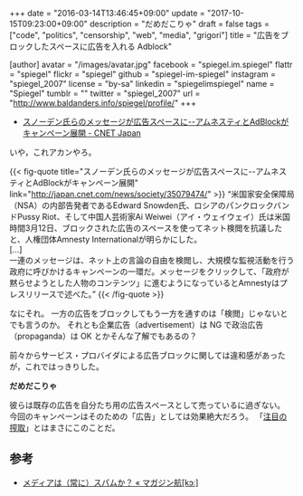 +++
date = "2016-03-14T13:46:45+09:00"
update = "2017-10-15T09:23:00+09:00"
description = "だめだこりゃ"
draft = false
tags = ["code", "politics", "censorship", "web", "media", "grigori"]
title = "広告をブロックしたスペースに広告を入れる Adblock"

[author]
  avatar = "/images/avatar.jpg"
  facebook = "spiegel.im.spiegel"
  flattr = "spiegel"
  flickr = "spiegel"
  github = "spiegel-im-spiegel"
  instagram = "spiegel_2007"
  license = "by-sa"
  linkedin = "spiegelimspiegel"
  name = "Spiegel"
  tumblr = ""
  twitter = "spiegel_2007"
  url = "http://www.baldanders.info/spiegel/profile/"
+++

- [スノーデン氏らのメッセージが広告スペースに--アムネスティとAdBlockがキャンペーン展開 - CNET Japan](http://japan.cnet.com/news/society/35079474/)

いや，これアカンやろ。

{{< fig-quote title="スノーデン氏らのメッセージが広告スペースに--アムネスティとAdBlockがキャンペーン展開" link="http://japan.cnet.com/news/society/35079474/" >}}
<q>米国家安全保障局（NSA）の内部告発者であるEdward Snowden氏、ロシアのパンクロックバンドPussy Riot、そして中国人芸術家Ai Weiwei（アイ・ウェイウェイ）氏は米国時間3月12日、ブロックされた広告のスペースを使ってネット検閲を抗議したと、人権団体Amnesty Internationalが明らかにした。<br>
[...]<br>
一連のメッセージは、ネット上の言論の自由を検閲し、大規模な監視活動を行う政府に呼びかけるキャンペーンの一環だ。メッセージをクリックして、「政府が黙らせようとした人物のコンテンツ」に進むようになっているとAmnestyはプレスリリースで述べた。</q>
{{< /fig-quote >}}

なにそれ。
一方の広告をブロックしてもう一方を通すのは「検閲」じゃないとでも言うのか。
それとも企業広告（advertisement）は NG で政治広告（propaganda）は OK とかそんな了解でもあるの？

前々からサービス・プロバイダによる広告ブロックに関しては違和感があったが，これではっきりした。

**だめだこりゃ**

彼らは既存の広告を自分たち用の広告スペースとして売っているに過ぎない。
今回のキャンペーンはそのための「広告」としては効果絶大だろう。
「[注目の搾取](http://magazine-k.jp/2016/01/25/spam-and-media/)」とはまさにこのことだ。

## 参考

- [メディアは（常に）スパムか？ « マガジン航[kɔː]](http://magazine-k.jp/2016/01/25/spam-and-media/)
